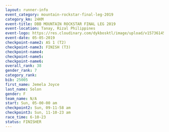 ```yaml
---
layout: runner-info 
event_category: mountain-rockstar-final-leg-2019 
category_km: 24KM 
event-title: DBB MOUNTAIN ROCKSTAR FINAL LEG 2019 
event-location: Tanay, Rizal Philippines 
event-logo: https://res.cloudinary.com/dykbosktl/image/upload/v1573614508/Logo/DBB-Mountain-Rockstar-2019-1280_tk9x3w.jpg
event-date: 05-05-2019 
checkpoint-name2: AS 1 (T2) 
checkpoint-name3: FINISH (T3) 
checkpoint-name4: 
checkpoint-name5: 
checkpoint-name6: 
overall_rank: 38
gender_rank: 7
category_rank: 
bib: 25005
first_name: Jemela Joyce
last_name: Solon
gender: F
team_name: N/A
start: Sun, 05-00-00 am
checkpoint2: Sun, 09-11-58 am
checkpoint3: Sun, 11-10-23 am
race_time: 6-10-23
status: FINISHER
---
```

